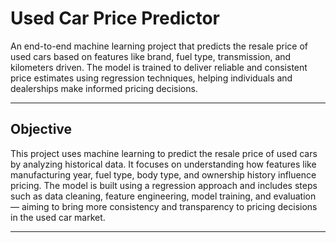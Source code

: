 # Used Car Price Predictor

An end-to-end machine learning project that predicts the resale price of used cars based on features like brand, fuel type, transmission, and kilometers driven. The model is trained to deliver reliable and consistent price estimates using regression techniques, helping individuals and dealerships make informed pricing decisions.

---

## Objective

This project uses machine learning to predict the resale price of used cars by analyzing historical data. It focuses on understanding how features like manufacturing year, fuel type, body type, and ownership history influence pricing. The model is built using a regression approach and includes steps such as data cleaning, feature engineering, model training, and evaluation — aiming to bring more consistency and transparency to pricing decisions in the used car market.

---

